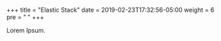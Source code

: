+++
title = "Elastic Stack"
date = 2019-02-23T17:32:56-05:00
weight = 6
pre = "<b> </b>"
+++



Lorem Ipsum.
